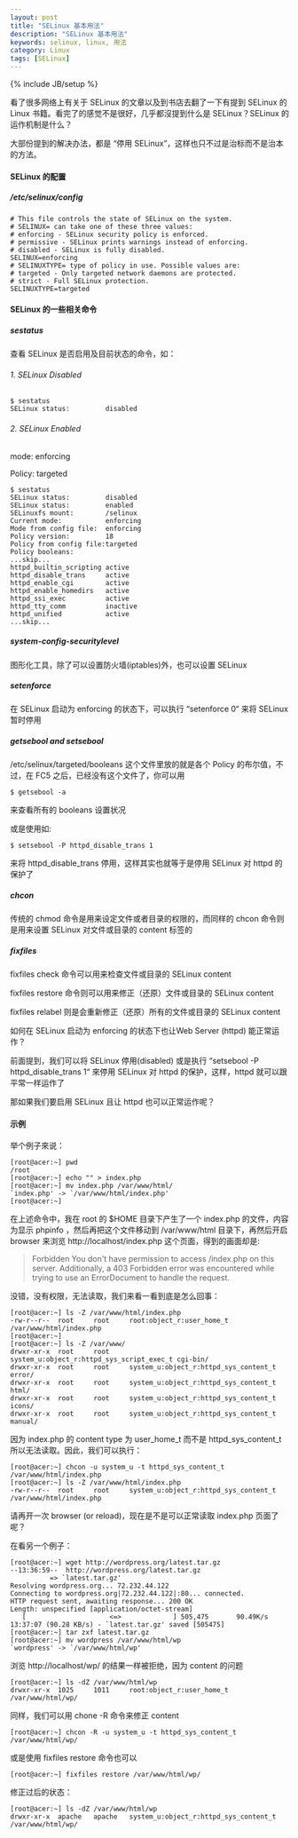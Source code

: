 ```yaml
---
layout: post
title: "SELinux 基本用法"
description: "SELinux 基本用法"
keywords: selinux, linux, 用法
category: Linux
tags: [SELinux]
---
```

{% include JB/setup %}

看了很多网络上有关于 SELinux 的文章以及到书店去翻了一下有提到 SELinux 的 Linux 书籍。看完了的感觉不是很好，几乎都沒提到什么是 SELinux？SELinux 的运作机制是什么？

大部份提到的解决办法，都是 “停用 SELinux”，这样也只不过是治标而不是治本的方法。

#### SELinux 的配置

##### /etc/selinux/config

    # This file controls the state of SELinux on the system.
    # SELINUX= can take one of these three values:
    # enforcing - SELinux security policy is enforced.
    # permissive - SELinux prints warnings instead of enforcing.
    # disabled - SELinux is fully disabled.
    SELINUX=enforcing
    # SELINUXTYPE= type of policy in use. Possible values are:
    # targeted - Only targeted network daemons are protected.
    # strict - Full SELinux protection.
    SELINUXTYPE=targeted
<!-- more -->
#### SELinux 的一些相关命令

##### sestatus

查看 SELinux 是否启用及目前状态的命令，如：

###### 1. SELinux Disabled

    $ sestatus
    SELinux status:         disabled

###### 2. SELinux Enabled

mode: enforcing

Policy: targeted

    $ sestatus
    SELinux status:         disabled
    SELinux status:         enabled
    SELinuxfs mount:        /selinux
    Current mode:           enforcing
    Mode from config file:  enforcing
    Policy version:         18
    Policy from config file:targeted
    Policy booleans:
    ...skip...
    httpd_builtin_scripting active
    httpd_disable_trans     active
    httpd_enable_cgi        active
    httpd_enable_homedirs   active
    httpd_ssi_exec          active
    httpd_tty_comm          inactive
    httpd_unified           active
    ...skip...

##### system-config-securitylevel

图形化工具，除了可以设置防火墙(iptables)外，也可以设置 SELinux

##### setenforce

在 SELinux 启动为 enforcing 的状态下，可以执行 “setenforce 0“ 来将 SELinux 暂时停用

##### getsebool and setsebool

/etc/selinux/targeted/booleans 这个文件里放的就是各个 Policy 的布尔值，不过，在 FC5 之后，已经没有这个文件了，你可以用

    $ getsebool -a

来查看所有的 booleans 设置状况

或是使用如:

    $ setsebool -P httpd_disable_trans 1

来将 httpd_disable_trans 停用，这样其实也就等于是停用 SELinux 对 httpd 的保护了

##### chcon

传统的 chmod 命令是用来设定文件或者目录的权限的，而同样的 chcon 命令则是用来设置 SELinux 对文件或目录的 content 标签的

##### fixfiles

fixfiles check 命令可以用来检查文件或目录的 SELinux content

fixfiles restore 命令则可以用来修正（还原）文件或目录的 SELinux content

fixfiles relabel 则是会重新修正（还原）所有的文件或目录的 SELinux content

如何在 SELinux 启动为 enforcing 的状态下也让Web Server (httpd) 能正常运作？

前面提到，我们可以将 SELinux 停用(disabled) 或是执行 “setsebool -P httpd_disable_trans 1“ 來停用 SELinux 对 httpd 的保护，这样，httpd 就可以跟平常一样运作了

那如果我们要启用 SELinux 且让 httpd 也可以正常运作呢？

#### 示例

举个例子來说：

    [root@acer:~] pwd
    /root
    [root@acer:~] echo "" > index.php
    [root@acer:~] mv index.php /var/www/html/
    `index.php' -> `/var/www/html/index.php'
    [root@acer:~]

在上述命令中，我在 root 的 $HOME 目录下产生了一个 index.php 的文件，内容为显示 phpinfo ，然后再把这个文件移动到 /var/www/html 目录下，再然后开启 browser 来浏览 http://localhost/index.php 这个页面，得到的画面却是:

>Forbidden
>You don't have permission to access /index.php on this server.
>Additionally, a 403 Forbidden error was encountered while trying to use an ErrorDocument to handle the request.

没错，没有权限，无法读取，我们来看一看到底是怎么回事：

    [root@acer:~] ls -Z /var/www/html/index.php
    -rw-r--r--  root     root     root:object_r:user_home_t        /var/www/html/index.php
    [root@acer:~]
    [root@acer:~] ls -Z /var/www/
    drwxr-xr-x  root     root     system_u:object_r:httpd_sys_script_exec_t cgi-bin/
    drwxr-xr-x  root     root     system_u:object_r:httpd_sys_content_t error/
    drwxr-xr-x  root     root     system_u:object_r:httpd_sys_content_t html/
    drwxr-xr-x  root     root     system_u:object_r:httpd_sys_content_t icons/
    drwxr-xr-x  root     root     system_u:object_r:httpd_sys_content_t manual/

因为 index.php 的 content type 为 user_home_t 而不是 httpd_sys_content_t 所以无法读取。因此，我们可以执行：

    [root@acer:~] chcon -u system_u -t httpd_sys_content_t /var/www/html/index.php
    [root@acer:~] ls -Z /var/www/html/index.php
    -rw-r--r--  root     root     system_u:object_r:httpd_sys_content_t /var/www/html/index.php

请再开一次 browser (or reload)，现在是不是可以正常读取 index.php 页面了呢？

在看另一个例子：

    [root@acer:~] wget http://wordpress.org/latest.tar.gz
    --13:36:59--  http://wordpress.org/latest.tar.gz
              => `latest.tar.gz'
    Resolving wordpress.org... 72.232.44.122
    Connecting to wordpress.org|72.232.44.122|:80... connected.
    HTTP request sent, awaiting response... 200 OK
    Length: unspecified [application/octet-stream]
       [                     <=>             ] 505,475       90.49K/s
    13:37:07 (90.28 KB/s) - `latest.tar.gz' saved [505475]
    [root@acer:~] tar zxf latest.tar.gz
    [root@acer:~] mv wordpress /var/www/html/wp
    `wordpress' -> `/var/www/html/wp'

浏览 http://localhost/wp/ 的结果一样被拒绝，因为 content 的问题

    [root@acer:~] ls -dZ /var/www/html/wp
    drwxr-xr-x  1025     1011     root:object_r:user_home_t        /var/www/html/wp/

同样，我们可以用 chone -R 命令来修正 content

    [root@acer:~] chcon -R -u system_u -t httpd_sys_content_t /var/www/html/wp/

或是使用 fixfiles restore 命令也可以

    [root@acer:~] fixfiles restore /var/www/html/wp/

修正过后的状态：

    [root@acer:~] ls -dZ /var/www/html/wp
    drwxr-xr-x  apache   apache   system_u:object_r:httpd_sys_content_t /var/www/html/wp/
